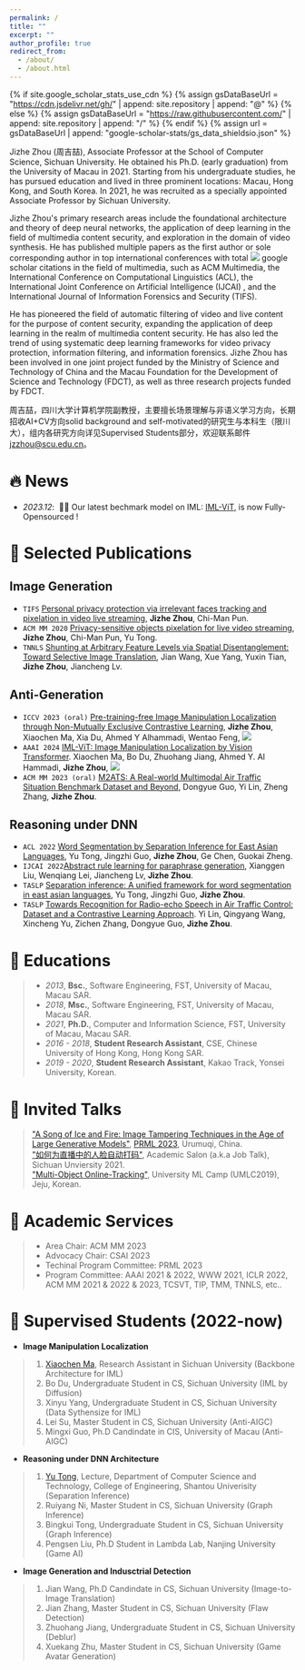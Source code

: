 ```yaml
---
permalink: /
title: ""
excerpt: ""
author_profile: true
redirect_from: 
  - /about/
  - /about.html
---
```


{% if site.google_scholar_stats_use_cdn %}
{% assign gsDataBaseUrl = "https://cdn.jsdelivr.net/gh/" | append: site.repository | append: "@" %}
{% else %}
{% assign gsDataBaseUrl = "https://raw.githubusercontent.com/" | append: site.repository | append: "/" %}
{% endif %}
{% assign url = gsDataBaseUrl | append: "google-scholar-stats/gs_data_shieldsio.json" %}

<span class='anchor' id='about-me'></span>

Jizhe Zhou (周吉喆), Associate Professor at the School of Computer Science, Sichuan University. He obtained his Ph.D. (early graduation) from the University of Macau in 2021. Starting from his undergraduate studies, he has pursued education and lived in three prominent locations: Macau, Hong Kong, and South Korea. In 2021, he was recruited as a specially appointed Associate Professor by Sichuan University.

Jizhe Zhou's primary research areas include the foundational architecture and theory of deep neural networks, the application of deep learning in the field of multimedia content security, and exploration in the domain of video synthesis. He has published multiple papers as the first author or sole corresponding author in top international conferences with total <a href='https://scholar.google.com/citations?user=-cNWmJMAAAAJ'><img src="https://img.shields.io/endpoint?url={{ url | url_encode }}&logo=Google%20Scholar&labelColor=f6f6f6&color=9cf&style=flat&label=citations"></a> google scholar citations in the field of multimedia, such as ACM Multimedia, the International Conference on Computational Linguistics (ACL), the International Joint Conference on Artificial Intelligence (IJCAI) , and the International Journal of Information Forensics and Security (TIFS).

He has pioneered the field of automatic filtering of video and live content for the purpose of content security, expanding the application of deep learning in the realm of multimedia content security. He has also led the trend of using systematic deep learning frameworks for video privacy protection, information filtering, and information forensics. Jizhe Zhou has been involved in one joint project funded by the Ministry of Science and Technology of China and the Macau Foundation for the Development of Science and Technology (FDCT), as well as three research projects funded by FDCT.    

周吉喆，四川大学计算机学院副教授，主要擅长场景理解与非语义学习方向，长期招收AI+CV方向solid background and self-motivated的研究生与本科生（限川大），组内各研究方向详见Supervised Students部分，欢迎联系邮件 jzzhou@scu.edu.cn。

# 🔥 News
- *2023.12*: &nbsp;🎉🎉 Our latest bechmark model on IML: [IML-ViT](https://github.com/SunnyHaze/IML-ViT), is now Fully-Opensourced !

# 📝 Selected Publications 

## Image Generation
- ``TIFS`` [Personal privacy protection via irrelevant faces tracking and pixelation in video live streaming](https://ieeexplore.ieee.org/abstract/document/9218980/), **Jizhe Zhou**, Chi-Man Pun.
- ``ACM MM 2020`` [Privacy-sensitive objects pixelation for live video streaming](https://dl.acm.org/doi/abs/10.1145/3394171.3413972), **Jizhe Zhou**, Chi-Man Pun, Yu Tong.
- ``TNNLS`` [Shunting at Arbitrary Feature Levels via Spatial Disentanglement: Toward Selective Image Translation](https://ieeexplore.ieee.org/abstract/document/10153513/), Jian Wang, Xue Yang, Yuxin Tian, **Jizhe Zhou**, Jiancheng Lv.
      
## Anti-Generation
- ``ICCV 2023 (oral)`` [Pre-training-free Image Manipulation Localization through Non-Mutually Exclusive Contrastive Learning](https://openaccess.thecvf.com/content/ICCV2023/html/Zhou_Pre-Training-Free_Image_Manipulation_Localization_through_Non-Mutually_Exclusive_Contrastive_Learning_ICCV_2023_paper.html), **Jizhe Zhou**, Xiaochen Ma, Xia Du, Ahmed Y Alhammadi, Wentao Feng, [![](https://img.shields.io/github/stars/knightzjz/NCL-IML?style=social&label=Code+Stars)](https://github.com/knightzjz/NCL-IML)  
- ``AAAI 2024`` [IML-ViT: Image Manipulation Localization by Vision Transformer](https://arxiv.org/abs/2307.14863). Xiaochen Ma, Bo Du, Zhuohang Jiang, Ahmed Y. Al Hammadi, **Jizhe Zhou**,  [![](https://img.shields.io/github/stars/SunnyHaze/IML-ViT?style=social&label=Code+Stars)](https://github.com/SunnyHaze/IML-ViT)        
- ``ACM MM 2023 (oral)`` [M2ATS: A Real-world Multimodal Air Traffic Situation Benchmark Dataset and Beyond](https://dl.acm.org/doi/abs/10.1145/3581783.3613759), Dongyue Guo, Yi Lin, Zheng Zhang, **Jizhe Zhou**.  

## Reasoning under DNN
- ``ACL 2022`` [Word Segmentation by Separation Inference for East Asian Languages](https://aclanthology.org/2022.findings-acl.309/), Yu Tong, Jingzhi Guo, **Jizhe Zhou**, Ge Chen, Guokai Zheng.
- ``IJCAI 2022``[Abstract rule learning for paraphrase generation](https://ijcai-22.org/main-track-accepted-papers/), Xianggen Liu, Wenqiang Lei, Jiancheng Lv, **Jizhe Zhou**.
- ``TASLP`` [Separation inference: A unified framework for word segmentation in east asian languages](https://ieeexplore.ieee.org/abstract/document/9740431), Yu Tong, Jingzhi Guo, **Jizhe Zhou**.
- ``TASLP`` [Towards Recognition for Radio-echo Speech in Air Traffic Control: Dataset and a Contrastive Learning Approach](https://ieeexplore.ieee.org/abstract/document/10225727/). Yi Lin, Qingyang Wang, Xincheng Yu, Zichen Zhang, Dongyue Guo, **Jizhe Zhou**.  <!---- **IEEE/ACM Transactions on Audio, Speech, and Language Processing.** -->


# 📖 Educations
 >- *2013*, **Bsc.**, Software Engineering, FST, University of Macau, Macau SAR.
 >- *2018*, **Msc.**, Software Engineering, FST, University of Macau, Macau SAR.
 >- *2021*, **Ph.D.**, Computer and Information Science, FST, University of Macau, Macau SAR.
 >- *2016 - 2018*, **Student Research Assistant**, CSE, Chinese University of Hong Kong, Hong Kong SAR.
 >- *2019 - 2020*, **Student Research Assistant**, Kakao Track, Yonsei University, Korean.

# 💬 Invited Talks
> ["A Song of Ice and Fire: Image Tampering Techniques in the Age of Large Generative Models"](https://www.bilibili.com/video/BV1sw411y7YR/?spm_id_from=333.337.search-card.all.click), [PRML 2023](http://www.prml.org/invited.html), Urumuqi, China.   
> ["如何为直播中的人脸自动打码"](https://vs.scu.edu.cn/info/1021/1793.htm), Academic Salon (a.k.a Job Talk), Sichuan Unviersity 2021.   
> ["Multi-Object Online-Tracking"](https://github.com/UniversityMLCampJeju/2019), University ML Camp (UMLC2019), Jeju, Korean.   

<!---
- *2021.06*, Lorem ipsum dolor sit amet, consectetur adipiscing elit. Vivamus ornare aliquet ipsum, ac tempus justo dapibus sit amet. 
- *2021.03*, Lorem ipsum dolor sit amet, consectetur adipiscing elit. Vivamus ornare aliquet ipsum, ac tempus justo dapibus sit amet.  \| [\[video\]](https://github.com/)
 --->
# 📝 Academic Services
>- Area Chair: ACM MM 2023
>- Advocacy Chair: CSAI 2023  
>- Techinal Program Committee: PRML 2023  
>- Program Committee: AAAI 2021 & 2022, WWW 2021, ICLR 2022, ACM MM 2021 & 2022 & 2023, TCSVT, TIP, TMM, TNNLS, etc.. 

# 📝 Supervised Students (2022-now)
- **Image Manipulation Localization**  
>1. [Xiaochen Ma](https://me.xiaochen.world/), Research Assistant in Sichuan University (Backbone Architecture for IML)    
>2. Bo Du, Undergraduate Student in CS, Sichuan University (IML by Diffusion)    
>3. Xinyu Yang, Undergraduate Student in CS, Sichuan University (Data Sythensize for IML)   
>4. Lei Su, Master Student in CS, Sichuan University (Anti-AIGC)  
>5. Mingxi Guo, Ph.D Candindate in CIS, University of Macau (Anti-AIGC)    
- **Reasoning under DNN Architecture**  
>1. [Yu Tong](https://eng.stu.edu.cn/info/1082/3025.htm), Lecture, Department of Computer Science and Technology, College of Engineering, Shantou Univerisity (Separation Inference)  
>2. Ruiyang Ni, Master Student in CS, Sichuan University (Graph Inference)  
>3. Bingkui Tong, Undergraduate Student in CS, Sichuan University (Graph Inference)  
>4. Pengsen Liu, Ph.D Student in Lambda Lab, Nanjing University (Game AI)
- **Image Generation and Indusctrial Detection**
>1. Jian Wang, Ph.D Candindate in CS, Sichuan University (Image-to-Image Translation)   
>2. Jian Zhang, Master Student in CS, Sichuan University (Flaw Detection)    
>3. Zhuohang Jiang, Undergraduate Student in CS, Sichuan University (Deblur)  
>4. Xuekang Zhu, Master Student in CS, Sichuan University (Game Avatar Generation)   


